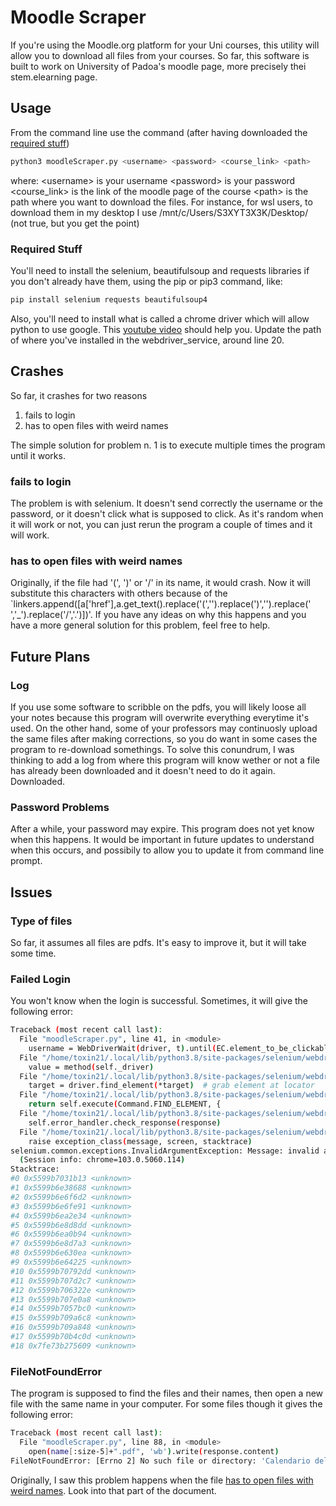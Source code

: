 # Moodle Scraper
If you're using the Moodle.org platform for your Uni courses, this utility will allow you to download 
all files from your courses. So far, this software is built to work on University of Padoa's moodle page,
more precisely thei stem.elearning page.

## Usage
From the command line use the command (after having downloaded the [required stuff](#required-stuff))
```bash
python3 moodleScraper.py <username> <password> <course_link> <path>
```
where: 
\<username\> is your username
\<password\> is your password
\<course_link\> is the link of the moodle page of the course
\<path\> is the path where you want to download the files. For instance, for wsl users,
to download them in my desktop I use /mnt/c/Users/S3XYT3X3K/Desktop/ (not true, but you get the point)

### Required Stuff
You'll need to install the selenium, beautifulsoup and requests libraries if you don't already have them,
using the pip or pip3 command, like:
```bash
pip install selenium requests beautifulsoup4
```

Also, you'll need to install what is called a chrome driver which will allow python to use google. 
This [youtube video](https://www.youtube.com/watch?v=2WVxzRD6Ds4) should help you. Update the path of
where you've installed in the webdriver_service, around line 20.

## Crashes 
So far, it crashes for two reasons
1. fails to login
2. has to open files with weird names

The simple solution for problem n. 1 is to execute multiple times the program until it works.

### fails to login
The problem is with selenium. It doesn't send correctly the username or the password, or it doesn't click 
what is supposed to click. As it's random when it will work or not, you can just rerun the program a 
couple of times and it will work.

### has to open files with weird names
Originally, if the file had '(', ')' or '/' in its name, it would crash. Now it will substitute this 
characters with others because of the 
`linkers.append([a['href'],a.get_text().replace('(','').replace(')','').replace(' ','_').replace('/','.')])'.
If you have any ideas on why this happens and you have a more general solution for this problem, 
feel free to help. 

## Future Plans
### Log
If you use some software to scribble on the pdfs, you will likely loose all your notes because this 
program will overwrite everything everytime it's used. On the other hand, some of your professors 
may continuosly upload the same files after making corrections, so you do want in some cases the program to 
re-download somethings. To solve this conundrum, I was thinking to add a log from where this program will know 
wether or not a file has already been downloaded and it doesn't need to do it again. Downloaded. 

### Password Problems
After a while, your password may expire. This program does not yet know when this happens. It would be 
important in future updates to understand when this occurs, and possibily to allow you to update it from 
command line prompt.

## Issues
### Type of files
So far, it assumes all files are pdfs. It's easy to improve it, but it will take some time. 

### Failed Login
You won't know when the login is successful. Sometimes, it will give the following error:
```bash
Traceback (most recent call last):
  File "moodleScraper.py", line 41, in <module>
    username = WebDriverWait(driver, t).until(EC.element_to_be_clickable(
  File "/home/toxin21/.local/lib/python3.8/site-packages/selenium/webdriver/support/wait.py", line 78, in until
    value = method(self._driver)
  File "/home/toxin21/.local/lib/python3.8/site-packages/selenium/webdriver/support/expected_conditions.py", line 326, in _predicate
    target = driver.find_element(*target)  # grab element at locator
  File "/home/toxin21/.local/lib/python3.8/site-packages/selenium/webdriver/remote/webdriver.py", line 1248, in find_element
    return self.execute(Command.FIND_ELEMENT, {
  File "/home/toxin21/.local/lib/python3.8/site-packages/selenium/webdriver/remote/webdriver.py", line 425, in execute
    self.error_handler.check_response(response)
  File "/home/toxin21/.local/lib/python3.8/site-packages/selenium/webdriver/remote/errorhandler.py", line 247, in check_response
    raise exception_class(message, screen, stacktrace)
selenium.common.exceptions.InvalidArgumentException: Message: invalid argument: invalid locator
  (Session info: chrome=103.0.5060.114)
Stacktrace:
#0 0x5599b7031b13 <unknown>
#1 0x5599b6e38688 <unknown>
#2 0x5599b6e6f6d2 <unknown>
#3 0x5599b6e6fe91 <unknown>
#4 0x5599b6ea2e34 <unknown>
#5 0x5599b6e8d8dd <unknown>
#6 0x5599b6ea0b94 <unknown>
#7 0x5599b6e8d7a3 <unknown>
#8 0x5599b6e630ea <unknown>
#9 0x5599b6e64225 <unknown>
#10 0x5599b70792dd <unknown>
#11 0x5599b707d2c7 <unknown>
#12 0x5599b706322e <unknown>
#13 0x5599b707e0a8 <unknown>
#14 0x5599b7057bc0 <unknown>
#15 0x5599b709a6c8 <unknown>
#16 0x5599b709a848 <unknown>
#17 0x5599b70b4c0d <unknown>
#18 0x7fe73b275609 <unknown>
```

### FileNotFoundError
The program is supposed to find the files and their names, then open a new file with the same name in your computer. For some files though it gives the following error:
```bash
Traceback (most recent call last):
  File "moodleScraper.py", line 88, in <module>
    open(name[:size-5]+".pdf", 'wb').write(response.content)
FileNotFoundError: [Errno 2] No such file or directory: 'Calendario delle lezioni (modificato il 24/10/2022).pdf'
```
Originally, I saw this problem happens when the file [has to open files with weird names](#has-to-open-files-with-weird-names). 
Look into that part of the document.